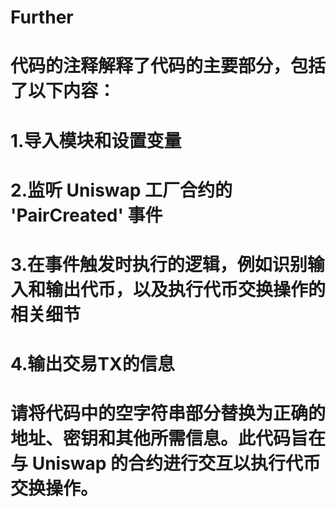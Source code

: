 # Further
# 代码的注释解释了代码的主要部分，包括了以下内容：
# 1.导入模块和设置变量
# 2.监听 Uniswap 工厂合约的 'PairCreated' 事件
# 3.在事件触发时执行的逻辑，例如识别输入和输出代币，以及执行代币交换操作的相关细节
# 4.输出交易TX的信息
# 请将代码中的空字符串部分替换为正确的地址、密钥和其他所需信息。此代码旨在与 Uniswap 的合约进行交互以执行代币交换操作。 
